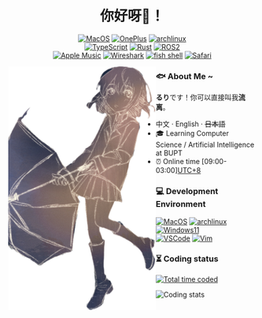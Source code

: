 <h1 align = "center" > 你好呀👋！</h1>

<p align="center">
  <a href="https://apple.com/mac" target="_blank"><img src="https://img.shields.io/badge/MacOS-white?style=flat-square&logo=apple&logoColor=black" alt="MacOS"></a>
  <a href="https://www.oneplus.com" target="_blank"><img src="https://img.shields.io/badge/OnePlus-%23F5010C?style=flat-square&logo=oneplus&logoColor=white" alt="OnePlus"></a>
  <a href="https://archlinux.org" target="_blank"><img src="https://img.shields.io/badge/archlinux-%231793D1?style=flat-square&logo=archlinux&logoColor=white" alt="archlinux"></a>
  <br/>
  <a href="https://www.typescriptlang.org" target="_blank"><img src="https://img.shields.io/badge/TypeScript-%233178C6?style=flat-square&logo=typescript&logoColor=white" alt="TypeScript"></a>
  <a href="https://www.rust-lang.org" target="_blank"><img src="https://img.shields.io/badge/Rust-%23000000?style=flat-square&logo=rust&logoColor=white" alt="Rust"></a>
  <a href="https://github.com/ros2/ros2" target="_blank"><img src="https://img.shields.io/badge/ROS2-%2322314E?style=flat-square&logo=ros&logoColor=white" alt="ROS2"></a>
  <br/>
  <a href="https://music.apple.com/profile/liulifox" target="_blank"><img src="https://img.shields.io/badge/AppleMusic-red?style=flat-square&logo=applemusic&logoColor=white&color=%23FA243C" alt="Apple Music"></a>
  <a href="https://www.wireshark.org" target="_blank"><img src="https://img.shields.io/badge/Wireshark-%231679A7?style=flat-square&logo=wireshark&logoColor=white" alt="Wireshark"></a>
  <a href="https://fishshell.com" target="_blank"><img src="https://img.shields.io/badge/fish-black?style=flat-square&logo=fishshell&logoColor=%2334C534" alt="fish shell"></a>
  <a href="https://www.apple.com/safari" target="_blank"><img src="https://img.shields.io/badge/Safari-%23006CFF?style=flat-square&logo=safari" alt="Safari"></a>
</p>

<img src="ame.png" align="left" width="300px"/>

### 🐟 About Me ~

**るり**です！你可以直接叫我**流离**。

- 中文 · English · ~~日本語~~
- :mortar_board: Learning Computer Science / Artificial Intelligence at BUPT
- :alarm_clock: Online time [09:00-03:00][UTC+8](https://time.is/UTC+8)

### 💻 Development Environment

<p align="left">
  <a href="https://apple.com/mac" target="_blank"><img src="https://img.shields.io/badge/MacBook Pro M3 Max-%23000000?style=flat-square&logo=apple&logoColor=white" alt="MacOS"></a>
  <a href="https://archlinux.org" target="_blank"><img src="https://img.shields.io/badge/archlinux-%231793D1?style=flat-square&logo=archlinux&logoColor=white" alt="archlinux"></a>
  <a href="https://www.microsoft.com/windows" target="_blank"><img src="https://img.shields.io/endpoint?url=https%3A%2F%2Ficon-endpoint.liulifox.workers.dev%2Fwin11&style=flat-square" alt="Windows11"></a>
  <br/>
  <a href="https://code.visualstudio.com" target="_blank"><img src="https://img.shields.io/endpoint?url=https%3A%2F%2Ficon-endpoint.liulifox.workers.dev&style=flat-square" alt="VSCode"></a>
  <a href="https://www.vim.org" target="_blank"><img src="https://img.shields.io/badge/Vim-white?style=flat-square&logo=vim&logoColor=%23019733" alt="Vim"></a>
</p>

### ⏳ Coding status

<a href="https://wakatime.com/@c001516a-453a-4933-9d9d-63f1428720ee"><img src="https://wakatime.com/badge/user/c001516a-453a-4933-9d9d-63f1428720ee.svg?style=flat-square" alt="Total time coded" /></a>

![Coding stats](https://github-readme-stats-one-bice.vercel.app/api?username=liulifox233&theme=&show_icons=true&card_width=400&include_all_commits=true#gh-dark-mode-only)
